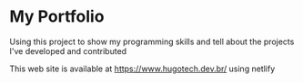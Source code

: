 # My Portfolio

Using this project to show my programming skills and tell about the projects I've developed and contributed

This web site is available at <https://www.hugotech.dev.br/> using netlify
